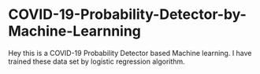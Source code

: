 # COVID-19-Probability-Detector-by-Machine-Learnning
Hey this is a COVID-19 Probability Detector based Machine learning. I have trained these data set by logistic regression algorithm.
